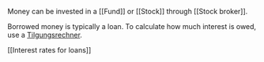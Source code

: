 Money can be invested in a [[Fund]] or [[Stock]] through [[Stock broker]].

Borrowed money is typically a loan. To calculate how much interest is owed, use a [Tilgungsrechner](https://tilgungsrechner.fmh.de/rechner3/fmh2/tilgungsrechner/).

[[Interest rates for loans]]